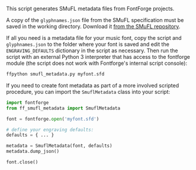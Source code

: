 This script generates SMuFL metadata files from FontForge projects.

A copy of the `glyphnames.json` file from the SMuFL specification must be saved
in the working directory.
Download it [from the SMuFL repository](https://github.com/w3c/smufl/tree/gh-pages/metadata).

If all you need is a metadata file for your music font, copy the script and
`glyphnames.json` to the folder where your font is saved and edit the
`ENGRAVING_DEFAULTS` dictionary in the script as necessary. Then run the script with an external
Python 3 interpreter that has access to the fontforge module (the script does not work with Fontforge's internal script console):
```bash
ffpython smufl_metadata.py myfont.sfd
```

If you need to create font metadata as part of a more involved scripted procedure,
you can import the `SmuflMetadata` class into your script:
```Python
import fontforge
from ff_smufl_metadata import SmuflMetadata

font = fontforge.open('myfont.sfd')

# define your engraving defaults:
defaults = { ... }

metadata = SmuflMetadata(font, defaults)
metadata.dump_json()

font.close()
```
